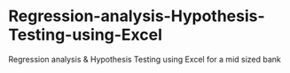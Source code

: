 # Regression-analysis-Hypothesis-Testing-using-Excel
Regression analysis &amp; Hypothesis Testing using Excel for a mid sized bank
